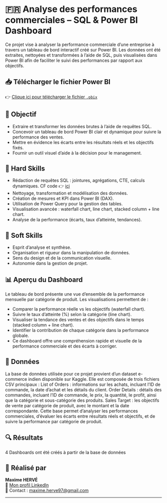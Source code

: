 # 🇫🇷 Analyse des performances commerciales – SQL & Power BI Dashboard

Ce projet vise à analyser la performance commerciale d’une entreprise à travers un tableau de bord interactif créé sur Power BI.
Les données ont été extraites, nettoyées et transformées à l’aide de SQL, puis visualisées dans Power BI afin de faciliter le suivi des performances par rapport aux objectifs.

## 📥 Télécharger le fichier Power BI

👉 [Clique ici pour télécharger le fichier `.pbix`](./Ecomm_dashboard.pbix)

## 🎯 Objectif

- Extraire et transformer les données brutes à l’aide de requêtes SQL.
- Concevoir un tableau de bord Power BI clair et dynamique pour suivre la performance des ventes. 
- Mettre en évidence les écarts entre les résultats réels et les objectifs fixés.
- Fournir un outil visuel d’aide à la décision pour le management.

## 🧠 Hard Skills

- Rédaction de requêtes SQL : jointures, agrégations, CTE, calculs dynamiques. CF code 👉 [ici](./Ecomm.sql)
- Nettoyage, transformation et modélisation des données.
- Création de mesures et KPI dans Power BI (DAX).
- Utilisation de Power Query pour la gestion des tables.
- Visualisation avancée : waterfall chart, line chart, stacked column + line chart.
- Analyse de la performance (écarts, taux d’atteinte, tendances).

## 🤝 Soft Skills

- Esprit d’analyse et synthèse.
- Organisation et rigueur dans la manipulation de données.
- Sens du design et de la communication visuelle.
- Autonomie dans la gestion de projet.

## 📊 Aperçu du Dashboard

Le tableau de bord présente une vue d’ensemble de la performance mensuelle par catégorie de produit.
Les visualisations permettent de :

- Comparer la performance réelle vs les objectifs (waterfall chart).
- Suivre le taux d’atteinte (%) selon la catégorie (line chart).
- Visualiser la tendance des ventes et des objectifs dans le temps (stacked column + line chart).
- Identifier la contribution de chaque catégorie dans la performance globale.
- Ce dashboard offre une compréhension rapide et visuelle de la performance commerciale et des écarts à corriger.

## 📁 Données

La base de données utilisée pour ce projet provient d’un dataset e-commerce indien disponible sur Kaggle. Elle est composée de trois fichiers CSV principaux :
List of Orders : informations sur les achats, incluant l’ID de commande, la date d’achat et les détails du client.
Order Details : détails des commandes, incluant l’ID de commande, le prix, la quantité, le profit, ainsi que la catégorie et sous-catégorie des produits.
Sales Target : les objectifs de vente par catégorie de produit, avec le montant et la date correspondante.
Cette base permet d’analyser les performances commerciales, d’évaluer les écarts entre résultats réels et objectifs, et de suivre la performance par catégorie de produit.

## 🔍 Résultats

4 Dashboards ont été créés à partir de la base de données 

## 💼 Réalisé par

**Maxime HERVÉ**  
📎 [Mon profil LinkedIn](https://www.linkedin.com/in/maxime-herve-05925a144/)  
📧 Contact : maxime.herve97@gmail.com

---